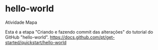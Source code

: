 # hello-world
Atividade Mapa

Esta é a etapa "Criando e fazendo commit das alterações" do tutorial do GitHub "hello-world".
https://docs.github.com/pt/get-started/quickstart/hello-world
